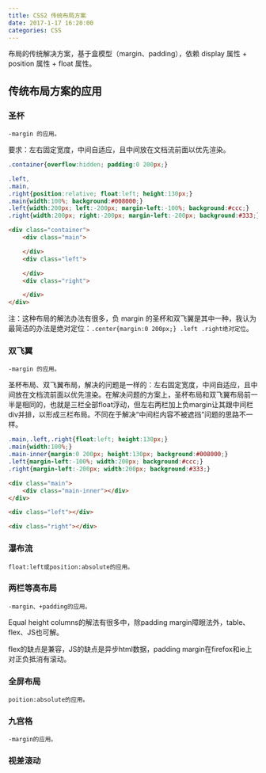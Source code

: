 ```yaml
---
title: CSS2 传统布局方案
date: 2017-1-17 16:20:00
categories: CSS
---
```



布局的传统解决方案，基于盒模型（margin、padding），依赖 display 属性 + position 属性 + float 属性。

## 传统布局方案的应用

### 圣杯

```
-margin 的应用。
```

要求：左右固定宽度，中间自适应，且中间放在文档流前面以优先渲染。

<!--more-->

```CSS
.container{overflow:hidden; padding:0 200px;}

.left,
.main,
.right{position:relative; float:left; height:130px;}
.main{width:100%; background:#008000;}
.left{width:200px; left:-200px; margin-left:-100%; background:#ccc;}
.right{width:200px; right:-200px; margin-left:-200px; background:#333;}
```

```HTML
<div class="container">
    <div class="main">

    </div>
    <div class="left">

    </div>
    <div class="right">

    </div>
</div>
```

注：这种布局的解法办法有很多，负 margin 的圣杯和双飞翼是其中一种，我认为最简洁的办法是绝对定位：`.center{margin:0 200px;} .left .right绝对定位`。

### 双飞翼

```
-margin 的应用。
```

圣杯布局、双飞翼布局，解决的问题是一样的：左右固定宽度，中间自适应，且中间放在文档流前面以优先渲染。在解决问题的方案上，圣杯布局和双飞翼布局前一半是相同的，也就是三栏全部float浮动，但左右两栏加上负margin让其跟中间栏div并排，以形成三栏布局。不同在于解决“中间栏内容不被遮挡”问题的思路不一样。


```CSS
.main,.left,.right{float:left; height:130px;}
.main{width:100%;}
.main-inner{margin:0 200px; height:130px; background:#008000;}
.left{margin-left:-100%; width:200px; background:#ccc;}
.right{margin-left:-200px; width:200px; background:#333;}
```

```HTML
<div class="main">
    <div class="main-inner"></div>
</div> 

<div class="left"></div>

<div class="right"></div>
```

### 瀑布流

```
float:left或position:absolute的应用。
```


### 两栏等高布局

```
-margin、+padding的应用。
```

Equal height columns的解法有很多中，除padding margin障眼法外，table、flex、JS也可解。

flex的缺点是兼容，JS的缺点是异步html数据，padding margin在firefox和ie上对正负抵消有滚动。


### 全屏布局

```
poition:absolute的应用。
```

### 九宫格

```
-margin的应用。
```


### 视差滚动
